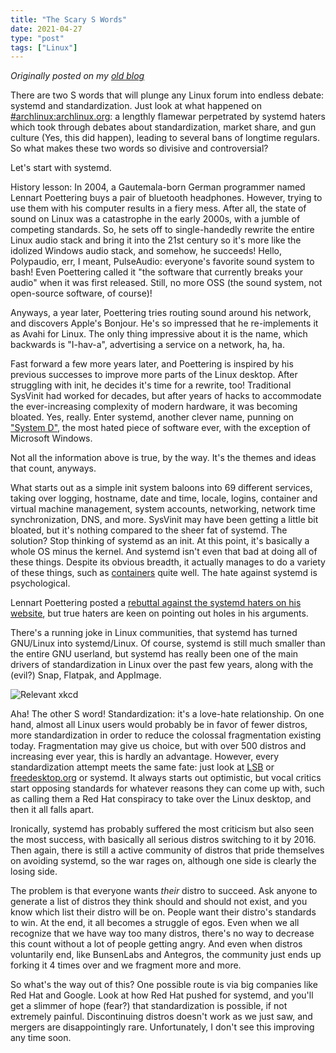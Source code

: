 ```yaml
---
title: "The Scary S Words"
date: 2021-04-27
type: "post"
tags: ["Linux"]
---
```



*Originally posted on my [old blog](https://github.com/Ta180m/blog/blob/main/_posts/2021-04-27-scary-s-words.md)*


There are two S words that will plunge any Linux forum into endless debate: systemd and standardization. Just look at what happened on [#archlinux:archlinux.org](https://matrix.to/#/!SEgsRQLScqPxYtucHl:archlinux.org): a lengthly flamewar perpetrated by systemd haters which took through debates about standardization, market share, and gun culture (Yes, this did happen), leading to several bans of longtime regulars. So what makes these two words so divisive and controversial?

Let's start with systemd.

History lesson: In 2004, a Gautemala-born German programmer named Lennart Poettering buys a pair of bluetooth headphones. However, trying to use them with his computer results in a fiery mess. After all, the state of sound on Linux was a catastrophe in the early 2000s, with a jumble of competing standards. So, he sets off to single-handedly rewrite the entire Linux audio stack and bring it into the 21st century so it's more like the idolized Windows audio stack, and somehow, he succeeds! Hello, Polypaudio, err, I meant, PulseAudio: everyone's favorite sound system to bash! Even Poettering called it "the software that currently breaks your audio" when it was first released. Still, no more OSS (the sound system, not open-source software, of course)!

Anyways, a year later, Poettering tries routing sound around his network, and discovers Apple's Bonjour. He's so impressed that he re-implements it as Avahi for Linux. The only thing impressive about it is the name, which backwards is "I-hav-a", advertising a service on a network, ha, ha.

Fast forward a few more years later, and Poettering is inspired by his previous successes to improve more parts of the Linux desktop. After struggling with init, he decides it's time for a rewrite, too! Traditional SysVinit had worked for decades, but after years of hacks to accommodate the ever-increasing complexity of modern hardware, it was becoming bloated. Yes, really. Enter systemd, another clever name, punning on ["System D"](https://en.wikipedia.org/wiki/System_D), the most hated piece of software ever, with the exception of Microsoft Windows.

Not all the information above is true, by the way. It's the themes and ideas that count, anyways.

What starts out as a simple init system baloons into 69 different services, taking over logging, hostname, date and time, locale, logins, container and virtual machine management, system accounts, networking, network time synchronization, DNS, and more. SysVinit may have been getting a little bit bloated, but it's nothing compared to the sheer fat of systemd. The solution? Stop thinking of systemd as an init. At this point, it's basically a whole OS minus the kernel. And systemd isn't even that bad at doing all of these things. Despite its obvious breadth, it actually manages to do a variety of these things, such as [containers](/posts/worst-init-system-best-tool) quite well. The hate against systemd is psychological.

Lennart Poettering posted a [rebuttal against the systemd haters on his website](https://web.archive.org/web/20190310201738/http://0pointer.de/blog/projects/the-biggest-myths.html), but true haters are keen on pointing out holes in his arguments.

There's a running joke in Linux communities, that systemd has turned GNU/Linux into systemd/Linux. Of course, systemd is still much smaller than the entire GNU userland, but systemd has really been one of the main drivers of standardization in Linux over the past few years, along with the (evil?) Snap, Flatpak, and AppImage.

![Relevant xkcd](https://imgs.xkcd.com/comics/standards.png)

Aha! The other S word! Standardization: it's a love-hate relationship. On one hand, almost all Linux users would probably be in favor of fewer distros, more standardization in order to reduce the colossal fragmentation existing today. Fragmentation may give us choice, but with over 500 distros and increasing ever year, this is hardly an advantage. However, every standardization attempt meets the same fate: just look at [LSB](https://en.wikipedia.org/wiki/Linux_Standard_Base) or [freedesktop.org](https://en.wikipedia.org/wiki/Freedesktop.org) or systemd. It always starts out optimistic, but vocal critics start opposing standards for whatever reasons they can come up with, such as calling them a Red Hat conspiracy to take over the Linux desktop, and then it all falls apart.

Ironically, systemd has probably suffered the most criticism but also seen the most success, with basically all serious distros switching to it by 2016. Then again, there is still a active community of distros that pride themselves on avoiding systemd, so the war rages on, although one side is clearly the losing side.

The problem is that everyone wants *their* distro to succeed. Ask anyone to generate a list of distros they think should and should not exist, and you know which list their distro will be on. People want their distro's standards to win. At the end, it all becomes a struggle of egos. Even when we all recognize that we have way too many distros, there's no way to decrease this count without a lot of people getting angry. And even when distros voluntarily end, like BunsenLabs and Antegros, the community just ends up forking it 4 times over and we fragment more and more.

So what's the way out of this? One possible route is via big companies like Red Hat and Google. Look at how Red Hat pushed for systemd, and you'll get a slimmer of hope (fear?) that standardization is possible, if not extremely painful. Discontinuing distros doesn't work as we just saw, and mergers are disappointingly rare. Unfortunately, I don't see this improving any time soon.

